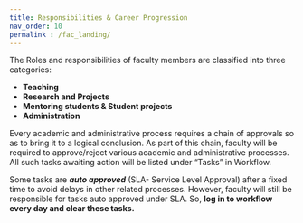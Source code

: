 ```yaml
---
title: Responsibilities & Career Progression
nav_order: 10
permalink : /fac_landing/
---
```


The Roles and responsibilities of faculty members are classified into three categories:

* **Teaching**  
* **Research and Projects**  
* **Mentoring students & Student projects**  
* **Administration**

Every academic and administrative process requires a chain of approvals so as to bring it to a logical conclusion. As part of this chain, faculty will be required to approve/reject various academic and administrative processes. All such tasks awaiting action will be listed under “Tasks” in Workflow. 

Some tasks are ***auto approved*** (SLA- Service Level Approval) after a fixed time to avoid delays in other related processes. However, faculty will still be responsible for tasks auto approved under SLA.  So, **log in to workflow every day and clear these tasks.**  


